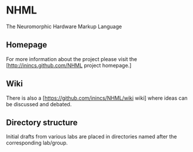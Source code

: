 NHML
====

The Neuromorphic Hardware Markup Language

Homepage
--------

For more information about the project please visit the [http://inincs.github.com/NHML project homepage.]

Wiki
----

There is also a [https://github.com/inincs/NHML/wiki wiki] where ideas can be discussed and debated.

Directory structure
-------------------

Initial drafts from various labs are placed in directories named after the
corresponding lab/group.


